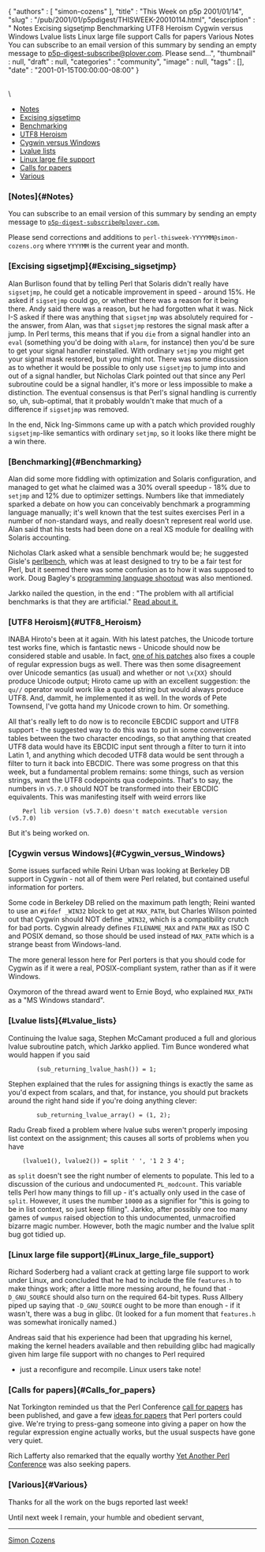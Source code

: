 {
   "authors" : [
      "simon-cozens"
   ],
   "title" : "This Week on p5p 2001/01/14",
   "slug" : "/pub/2001/01/p5pdigest/THISWEEK-20010114.html",
   "description" : " Notes Excising sigsetjmp Benchmarking UTF8 Heroism Cygwin versus Windows Lvalue lists Linux large file support Calls for papers Various Notes You can subscribe to an email version of this summary by sending an empty message to p5p-digest-subscribe@plover.com. Please send...",
   "thumbnail" : null,
   "draft" : null,
   "categories" : "community",
   "image" : null,
   "tags" : [],
   "date" : "2001-01-15T00:00:00-08:00"
}





\
\
-   [Notes](#Notes)
-   [Excising sigsetjmp](#Excising_sigsetjmp)
-   [Benchmarking](#Benchmarking)
-   [UTF8 Heroism](#UTF8_Heroism)
-   [Cygwin versus Windows](#Cygwin_versus_Windows)
-   [Lvalue lists](#Lvalue_lists)
-   [Linux large file support](#Linux_large_file_support)
-   [Calls for papers](#Calls_for_papers)
-   [Various](#Various)

### [Notes]{#Notes}

You can subscribe to an email version of this summary by sending an
empty message to
[`p5p-digest-subscribe@plover.com`.](mailto:p5p-digest-subscribe@plover.com)

Please send corrections and additions to
`perl-thisweek-YYYYMM@simon-cozens.org` where `YYYYMM` is the current
year and month.

### [Excising sigsetjmp]{#Excising_sigsetjmp}

Alan Burlison found that by telling Perl that Solaris didn't really have
`sigsetjmp`, he could get a noticable improvement in speed - around 15%.
He asked if `sigsetjmp` could go, or whether there was a reason for it
being there. Andy said there was a reason, but he had forgotten what it
was. Nick I-S asked if there was anything that `sigsetjmp` was
absolutely required for - the answer, from Alan, was that `sigsetjmp`
restores the signal mask after a jump. In Perl terms, this means that if
you `die` from a signal handler into an `eval` (something you'd be doing
with `alarm`, for instance) then you'd be sure to get your signal
handler reinstalled. With ordinary `setjmp` you might get your signal
mask restored, but you might not. There was some discussion as to
whether it would be possible to only use `sigsetjmp` to jump into and
out of a signal handler, but Nicholas Clark pointed out that since any
Perl subroutine could be a signal handler, it's more or less impossible
to make a distinction. The eventual consensus is that Perl's signal
handling is currently so, uh, sub-optimal, that it probably wouldn't
make that much of a difference if `sigsetjmp` was removed.

In the end, Nick Ing-Simmons came up with a patch which provided roughly
`sigsetjmp`-like semantics with ordinary `setjmp`, so it looks like
there might be a win there.

### [Benchmarking]{#Benchmarking}

Alan did some more fiddling with optimization and Solaris configuration,
and managed to get what he claimed was a 30% overall speedup - 18% due
to `setjmp` and 12% due to optimizer settings. Numbers like that
immediately sparked a debate on how you can conceivably benchmark a
programming language manually; it's well known that the test suites
exercises Perl in a number of non-standard ways, and really doesn't
represent real world use. Alan said that his tests had been done on a
real XS module for dealilng with Solaris accounting.

Nicholas Clark asked what a sensible benchmark would be; he suggested
Gisle's
[perlbench](http://search.cpan.org/search?mode=dist&query=perlbench),
which was at least designed to try to be a fair test for Perl, but it
seemed there was some confusion as to how it was supposed to work. Doug
Bagley's [programming language
shootout](http://www.bagley.org/~doug/shootout/) was also mentioned.

Jarkko nailed the question, in the end : "The problem with all
artificial benchmarks is that they are artificial." [Read about
it.](http://www.xray.mpe.mpg.de/mailing-lists/perl5-porters/2001-01/msg00401.html)

### [UTF8 Heroism]{#UTF8_Heroism}

INABA Hiroto's been at it again. With his latest patches, the Unicode
torture test works fine, which is fantastic news - Unicode should now be
considered stable and usable. In fact, [one of his
patches](http://www.xray.mpe.mpg.de/mailing-lists/perl5-porters/2001-01/msg00326.html)
also fixes a couple of regular expression bugs as well. There was then
some disagreement over Unicode semantics (as usual) and whether or not
`\x{XX}` should produce Unicode output; Hiroto came up with an excellent
suggestion: the `qu//` operator would work like a quoted string but
would always produce UTF8. And, dammit, he implemented it as well. In
the words of Pete Townsend, I've gotta hand my Unicode crown to him. Or
something.

All that's really left to do now is to reconcile EBCDIC support and UTF8
support - the suggested way to do this was to put in some conversion
tables between the two character encodings, so that anything that
created UTF8 data would have its EBCDIC input sent through a filter to
turn it into Latin 1, and anything which decoded UTF8 data would be sent
through a filter to turn it back into EBCDIC. There was some progress on
that this week, but a fundamental problem remains: some things, such as
version strings, want the UTF8 codepoints qua codepoints. That's to say,
the numbers in `v5.7.0` should NOT be transformed into their EBCDIC
equivalents. This was manifesting itself with weird errors like

        Perl lib version (v5.7.0) doesn't match executable version (v5.7.0)

But it's being worked on.

### [Cygwin versus Windows]{#Cygwin_versus_Windows}

Some issues surfaced while Reini Urban was looking at Berkeley DB
support in Cygwin - not all of them were Perl related, but contained
useful information for porters.

Some code in Berkeley DB relied on the maximum path length; Reini wanted
to use an `#ifdef _WIN32` block to get at `MAX_PATH`, but Charles Wilson
pointed out that Cygwin should NOT define `_WIN32`, which is a
compatibility crutch for bad ports. Cygwin already defines
`FILENAME_MAX` and `PATH_MAX` as ISO C and POSIX demand, so those should
be used instead of `MAX_PATH` which is a strange beast from
Windows-land.

The more general lesson here for Perl porters is that you should code
for Cygwin as if it were a real, POSIX-compliant system, rather than as
if it were Windows.

Oxymoron of the thread award went to Ernie Boyd, who explained
`MAX_PATH` as a "MS Windows standard".

### [Lvalue lists]{#Lvalue_lists}

Continuing the lvalue saga, Stephen McCamant produced a full and
glorious lvalue subroutine patch, which Jarkko applied. Tim Bunce
wondered what would happen if you said

            (sub_returning_lvalue_hash()) = 1;

Stephen explained that the rules for assigning things is exactly the
same as you'd expect from scalars, and that, for instance, you should
put brackets around the right hand side if you're doing anything clever:

            sub_returning_lvalue_array() = (1, 2);

Radu Greab fixed a problem where lvalue subs weren't properly imposing
list context on the assignment; this causes all sorts of problems when
you have

        (lvalue1(), lvalue2()) = split ' ', '1 2 3 4';

as `split` doesn't see the right number of elements to populate. This
led to a discussion of the curious and undocumented `PL_modcount`. This
variable tells Perl how many things to fill up - it's actually only used
in the case of `split`. However, it uses the number `10000` as a
signifier for "this is going to be in list context, so just keep
filling". Jarkko, after possibly one too many games of `wumpus` raised
objection to this undocumented, unmacroified bizarre magic number.
However, both the magic number and the lvalue split bug got tidied up.

### [Linux large file support]{#Linux_large_file_support}

Richard Soderberg had a valiant crack at getting large file support to
work under Linux, and concluded that he had to include the file
`features.h` to make things work; after a little more messing around, he
found that `-D_GNU_SOURCE` should also turn on the required 64-bit
types. Russ Allbery piped up saying that `-D_GNU_SOURCE` ought to be
more than enough - if it wasn't, there was a bug in glibc. (It looked
for a fun moment that `features.h` was somewhat ironically named.)

Andreas said that his experience had been that upgrading his kernel,
making the kernel headers available and then rebuilding glibc had
magically given him large file support with no changes to Perl required
- just a reconfigure and recompile. Linux users take note!

### [Calls for papers]{#Calls_for_papers}

Nat Torkington reminded us that the Perl Conference [call for
papers](http://conferences.oreilly.com/perl5/) has been published, and
gave a few [ideas for
papers](http://www.xray.mpe.mpg.de/mailing-lists/perl5-porters/2001-01/msg00654.html)
that Perl porters could give. We're trying to press-gang someone into
giving a paper on how the regular expression engine actually works, but
the usual suspects have gone very quiet.

Rich Lafferty also remarked that the equally worthy [Yet Another Perl
Conference](http://yapc.org/America/) was also seeking papers.

### [Various]{#Various}

Thanks for all the work on the bugs reported last week!

Until next week I remain, your humble and obedient servant,

------------------------------------------------------------------------

[Simon Cozens](mailto:simon@brecon.co.uk)


